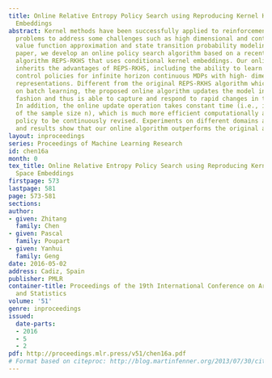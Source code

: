 ```yaml
---
title: Online Relative Entropy Policy Search using Reproducing Kernel Hilbert Space
  Embeddings
abstract: Kernel methods have been successfully applied to reinforcement learning
  problems to address some challenges such as high dimensional and continuous states,
  value function approximation and state transition probability modeling. In this
  paper, we develop an online policy search algorithm based on a recent state-of-the-art
  algorithm REPS-RKHS that uses conditional kernel embeddings. Our online algorithm
  inherits the advantages of REPS-RKHS, including the ability to learn non-parametric
  control policies for infinite horizon continuous MDPs with high- dimensional sensory
  representations. Different from the original REPS-RKHS algorithm which is based
  on batch learning, the proposed online algorithm updates the model in an online
  fashion and thus is able to capture and respond to rapid changes in the system dynamics.
  In addition, the online update operation takes constant time (i.e., independent
  of the sample size n), which is much more efficient computationally and allows the
  policy to be continuously revised. Experiments on different domains are conducted
  and results show that our online algorithm outperforms the original algorithm.
layout: inproceedings
series: Proceedings of Machine Learning Research
id: chen16a
month: 0
tex_title: Online Relative Entropy Policy Search using Reproducing Kernel Hilbert
  Space Embeddings
firstpage: 573
lastpage: 581
page: 573-581
sections: 
author:
- given: Zhitang
  family: Chen
- given: Pascal
  family: Poupart
- given: Yanhui
  family: Geng
date: 2016-05-02
address: Cadiz, Spain
publisher: PMLR
container-title: Proceedings of the 19th International Conference on Artificial Intelligence
  and Statistics
volume: '51'
genre: inproceedings
issued:
  date-parts:
  - 2016
  - 5
  - 2
pdf: http://proceedings.mlr.press/v51/chen16a.pdf
# Format based on citeproc: http://blog.martinfenner.org/2013/07/30/citeproc-yaml-for-bibliographies/
---
```

